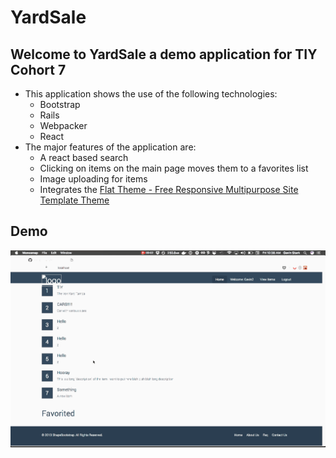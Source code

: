 # YardSale

## Welcome to YardSale a demo application for TIY Cohort 7

- This application shows the use of the following technologies:
  - Bootstrap
  - Rails
  - Webpacker
  - React
- The major features of the application are:
  - A react based search
  - Clicking on items on the main page moves them to a favorites list
  - Image uploading for items
  - Integrates the [Flat Theme - Free Responsive Multipurpose Site Template Theme](https://shapebootstrap.net/item/1524965-flat-theme-free-responsive-multipurpose-site-template)

## Demo

![](https://raw.githubusercontent.com/tiy-tpa-ruby/yardsale/integrate-bootstrap-theme/docs/demo.gif)

